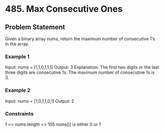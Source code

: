 # 485. Max Consecutive Ones

## Problem Statement

Given a binary array nums, return the maximum number of consecutive 1's in the array.

### Example 1

Input: nums = [1,1,0,1,1,1]
Output: 3
Explanation: The first two digits or the last three digits are consecutive 1s. The maximum number of consecutive 1s is 3.

### Example 2

Input: nums = [1,0,1,1,0,1]
Output: 2

### Constraints

1 <= nums.length <= 105
nums[i] is either 0 or 1
